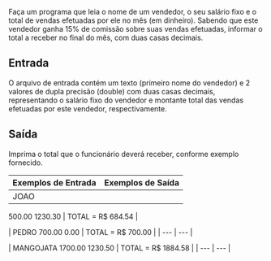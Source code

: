 Faça um programa que leia o nome de um vendedor, o seu salário fixo e o total de vendas efetuadas por ele no mês (em dinheiro). Sabendo que este vendedor ganha 15% de comissão sobre suas vendas efetuadas, informar o total a receber no final do mês, com duas casas decimais.

## **Entrada**

O arquivo de entrada contém um texto (primeiro nome do vendedor) e 2 valores de dupla precisão (double) com duas casas decimais, representando o salário fixo do vendedor e montante total das vendas efetuadas por este vendedor, respectivamente.

## **Saída**

Imprima o total que o funcionário deverá receber, conforme exemplo fornecido.

| **Exemplos de Entrada** | **Exemplos de Saída** |
| --- | --- |
| JOAO
500.00
1230.30 | TOTAL = R$ 684.54 |

| PEDRO
700.00
0.00 | TOTAL = R$ 700.00 |
| --- | --- |

| MANGOJATA
1700.00
1230.50 | TOTAL = R$ 1884.58 |
| --- | --- |